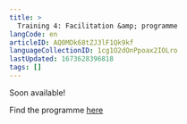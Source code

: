 ```yaml
---
title: >
  Training 4: Facilitation &amp; programme
langCode: en
articleID: AQ0MDk68tZJ3lF1Qk9kf
languageCollectionID: 1cg1O2dOnPpoax2IOLro
lastUpdated: 1673628396818
tags: []
---
```


Soon available!

Find the programme [here](https://docs.google.com/spreadsheets/d/e/2PACX-1vQI9IjWmhCYwkIk_C91W5inE6RQCcUIKyLzs92B2k5sdri_qU8tIFCL3V9IaiRJ8C5sita-iCJXcLgU/pubhtml)
